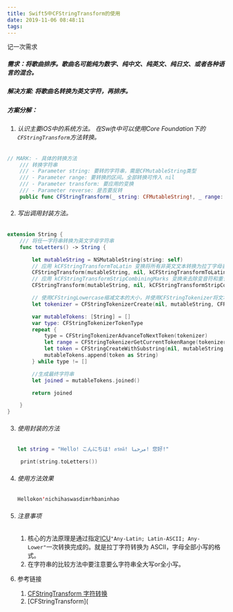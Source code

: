 ```yaml
---
title: Swift5中CFStringTransform的使用
date: 2019-11-06 08:48:11
tags:
---
```


记一次需求

##### 需求：将歌曲排序。歌曲名可能纯为数字、纯中文、纯英文、纯日文、或者各种语言的混合。

##### 解决方案: 将歌曲名转换为英文字符，再排序。

<!-- more -->

##### 方案分解：

1. ###### 认识主要iOS中的系统方法。 在Swift中可以使用Core Foundation下的`CFStringTransform`方法转换。

```swift
// MARK: - 具体的转换方法
    /// 转换字符串
    /// - Parameter string: 要转的字符串，需是CFMutableString类型
    /// - Parameter range: 要转换的区间。全部转换可传入 nil
    /// - Parameter transform: 要应用的变换
    /// - Parameter reverse: 是否要反转
    public func CFStringTransform(_ string: CFMutableString!, _ range: UnsafeMutablePointer<CFRange>!, _ transform: CFString!, _ reverse: Bool) -> Bool
```

2. ###### 写出调用封装方法。

```swift
extension String {
    /// 将任一字符串转换为英文字母字符串
    func toLetters() -> String {

        let mutableString = NSMutableString(string: self)
        // 应用 kCFStringTransformToLatin 变换将所有非英文文本转换为拉丁字母表示。
        CFStringTransform(mutableString, nil, kCFStringTransformToLatin, false)
        // 应用 kCFStringTransformStripCombiningMarks 变换来去除变音符和重音。
        CFStringTransform(mutableString, nil, kCFStringTransformStripCombiningMarks, false)

        // 使用CFStringLowercase缩减文本的大小，并使用CFStringTokenizer将文本拆分为标记，以用作文本的索引。
        let tokenizer = CFStringTokenizerCreate(nil, mutableString, CFRangeMake(0, CFStringGetLength(mutableString)), 0, CFLocaleCopyCurrent())

        var mutableTokens: [String] = []
        var type: CFStringTokenizerTokenType
        repeat {
            type = CFStringTokenizerAdvanceToNextToken(tokenizer)
            let range = CFStringTokenizerGetCurrentTokenRange(tokenizer)
            let token = CFStringCreateWithSubstring(nil, mutableString, range) as NSString
            mutableTokens.append(token as String)
        } while type != []

        //生成最终字符串
        let joined = mutableTokens.joined()

        return joined

    }
}

```

3. ###### 使用封装的方法

   ```swift
   let string = "Hello! こんにちは! สวัสดี! مرحبا! 您好!"
   
    print(string.toLetters())
   ```

4. ###### 使用方法效果

   ```swift
   Hellokon'nichihaswasdimrhbaninhao
   ```

5. ###### 注意事项

   1. 核心的方法原理是通过指定[ICU](http://userguide.icu-project.org/transforms/general#TOC-ICU-Transliterators)`"Any-Latin; Latin-ASCII; Any-Lower"`一次转换完成的。就是拉丁字符转换为 ASCII，字母全部小写的格式。
   2. 在字符串的比较方法中要注意要么字符串全大写or全小写。

6. 参考链接

   1. [CFStringTransform 字符转换](https://imliaoyuan.com/2018/01/01/CFStringTransform-字符转换.html)
   2. [CFStringTransform](
